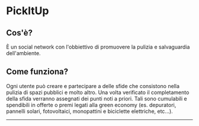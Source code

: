 # PickItUp

## Cos'è?
È un social network con l'obbiettivo di promuovere la pulizia e salvaguardia dell'ambiente.

## Come funziona?
Ogni utente può creare e partecipare a delle sfide che consistono nella pulizia di spazi pubblici e molto altro.
Una volta verificato il completamento della sfida verranno assegnati dei punti noti a priori.
Tali sono cumulabili e spendibili in offerte o premi legati alla green economy 
(es. depuratori, pannelli solari, fotovoltaici, monopattini e biciclette elettriche, etc...).

***





